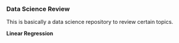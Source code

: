 ### Data Science Review

This is basically a data science repository to review certain topics. 

**Linear Regression**

